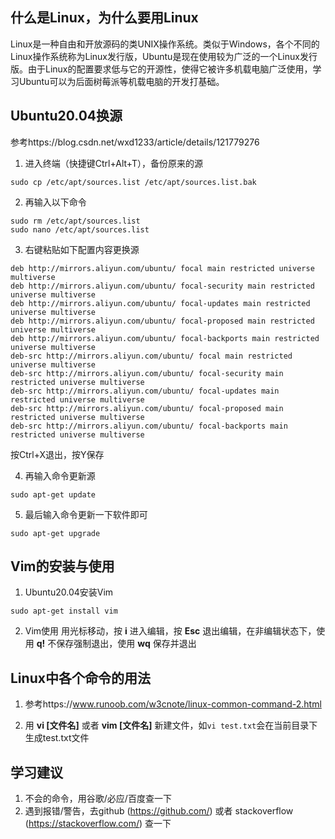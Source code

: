 ## 什么是Linux，为什么要用Linux
Linux是一种自由和开放源码的类UNIX操作系统。类似于Windows，各个不同的Linux操作系统称为Linux发行版，Ubuntu是现在使用较为广泛的一个Linux发行版。由于Linux的配置要求低与它的开源性，使得它被许多机载电脑广泛使用，学习Ubuntu可以为后面树莓派等机载电脑的开发打基础。
## Ubuntu20.04换源
参考https://blog.csdn.net/wxd1233/article/details/121779276

1. 进入终端（快捷键Ctrl+Alt+T），备份原来的源
```
sudo cp /etc/apt/sources.list /etc/apt/sources.list.bak
```
2. 再输入以下命令
```
sudo rm /etc/apt/sources.list
sudo nano /etc/apt/sources.list
```

3. 右键粘贴如下配置内容更换源
```
deb http://mirrors.aliyun.com/ubuntu/ focal main restricted universe multiverse 
deb http://mirrors.aliyun.com/ubuntu/ focal-security main restricted universe multiverse 
deb http://mirrors.aliyun.com/ubuntu/ focal-updates main restricted universe multiverse 
deb http://mirrors.aliyun.com/ubuntu/ focal-proposed main restricted universe multiverse 
deb http://mirrors.aliyun.com/ubuntu/ focal-backports main restricted universe multiverse 
deb-src http://mirrors.aliyun.com/ubuntu/ focal main restricted universe multiverse 
deb-src http://mirrors.aliyun.com/ubuntu/ focal-security main restricted universe multiverse 
deb-src http://mirrors.aliyun.com/ubuntu/ focal-updates main restricted universe multiverse 
deb-src http://mirrors.aliyun.com/ubuntu/ focal-proposed main restricted universe multiverse 
deb-src http://mirrors.aliyun.com/ubuntu/ focal-backports main restricted universe multiverse
```
按Ctrl+X退出，按Y保存

4. 再输入命令更新源
```
sudo apt-get update
```
5. 最后输入命令更新一下软件即可
```
sudo apt-get upgrade
```
## Vim的安装与使用
1. Ubuntu20.04安装Vim
```
sudo apt-get install vim
```
2. Vim使用
用光标移动，按
**i**
进入编辑，按
**Esc**
退出编辑，在非编辑状态下，使用
**q!**
不保存强制退出，使用
**wq**
保存并退出
## Linux中各个命令的用法
1. 参考https://www.runoob.com/w3cnote/linux-common-command-2.html

2. 用
**vi [文件名]**
或者
**vim [文件名]**
新建文件，如``vi test.txt``会在当前目录下生成test.txt文件
## 学习建议
1. 不会的命令，用谷歌/必应/百度查一下
2. 遇到报错/警告，去github (https://github.com/) 或者 stackoverflow (https://stackoverflow.com/) 查一下



